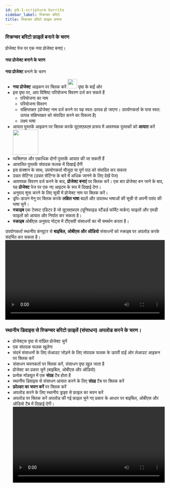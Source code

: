 ```yaml
---
id: p9-1-scripture burrito
sidebar_label: स्क्रिप्चर बरिटो
title: स्क्रिप्चर बरिटो फ़ाइल बनाना
---
```

### स्क्रिप्चर बरिटो फ़ाइलें बनाने के चरण
प्रोजेक्ट पेज पर एक नया प्रोजेक्ट बनाएं।
#### नया प्रोजेक्ट बनाने के चरण
**नया प्रोजेक्ट** बनाने के चरण
- **नया प्रोजेक्ट** आइकन पर क्लिक करें <img src="/autographaAssetsV2/how-to/new-project.png" width="30px" alt=""/>  पृष्ठ के बाईं ओर
- इस पृष्ठ पर, आप विशिष्ट परियोजना विवरण दर्ज कर सकते हैं
   - परियोजना का नाम
   - परियोजना विवरण
   - संक्षिप्ताक्षर (प्रोजेक्ट नाम दर्ज करने पर यह स्वतः उत्पन्न हो जाएगा। उपयोगकर्ता के पास स्वत: उत्पन्न संक्षिप्ताक्षर को संपादित करने का विकल्प है)
   - लक्ष्य भाषा
- आयात पुस्तकें आइकन पर क्लिक करके यूएसएफएम प्रारूप में आवश्यक पुस्तकों को **आयात** करें <img src="/assets/importicc.png" width="80px" alt=""/>
- व्यक्तिगत और एकाधिक दोनों पुस्तकें आयात की जा सकती हैं
- आयातित पुस्तकें संपादक फलक में दिखाई देंगी
- इस फ़ंक्शन के साथ, उपयोगकर्ता मौजूदा या पूर्ण पाठ को संपादित कर सकता
- उन्नत सेटिंग्स (उन्नत सेटिंग्स के बारे में अधिक जानने के लिए देखें पेज) 
- आवश्यक विवरण दर्ज करने के बाद, **प्रोजेक्ट बनाएं** पर क्लिक करें।
एक बार प्रोजेक्ट बन जाने के बाद, यह **प्रोजेक्ट** पेज पर एक नए आइटम के रूप में दिखाई देगा।
- अनुवाद शुरू करने के लिए सूची में प्रोजेक्ट नाम पर क्लिक करें।
- ड्रॉप-डाउन मेनू पर क्लिक करके **लक्षित भाषा** बदलें और उपलब्ध भाषाओं की सूची से अपनी पसंद की भाषा चुनें।
- **स्क्राइब** एक टेक्स्ट एडिटर है जो यूएसएफएम (यूनिफाइड स्टैंडर्ड फॉर्मेट मार्कर) फाइलों और एमडी फाइलों को आयात और निर्यात कर सकता है।
- **स्क्राइब** ओबीएस अनुवाद नोट्स में टीएसवी संसाधनों का भी समर्थन करता है।

उपयोगकर्ता स्थानीय कंप्यूटर से **बाइबिल, ओबीएस और ऑडियो** संसाधनों को स्क्राइब पर अपलोड करके संदर्भित कर सकता है। 
<video controls src="/0.5.6/en_burritofile_create.mov" width="100%" type="video/mp4"></video>

### स्थानीय डिवाइस से स्क्रिप्चर बरिटो फ़ाइलें (संसाधन) अपलोड करने के चरण।
- प्रोजेक्ट्स पृष्ठ से वांछित प्रोजेक्ट चुनें
- एक संपादक फलक खुलेगा 
- संदर्भ संसाधनों के लिए लेआउट जोड़ने के लिए संपादक फलक के ऊपरी दाईं ओर लेआउट आइकन पर क्लिक करें
- संसाधन चयनकर्ता पर क्लिक करें, संसाधन पृष्ठ खुल जाता है
- प्रोजेक्ट का प्रकार चुनें (बाइबिल, ओबीएस और ऑडियो)
- प्रत्येक मॉड्यूल में एक **संग्रह** टैब होता है
- स्थानीय डिवाइस से संसाधन आयात करने के लिए **संग्रह** टैब पर क्लिक करें
- **फ़ोल्डर का चयन करें** पर क्लिक करें
- अपलोड करने के लिए स्थानीय ड्राइव से फ़ाइल का चयन करें
- अपलोड पर क्लिक करें 
अपलोड की गई फ़ाइल चुने गए प्रकार के आधार पर बाइबिल, ओबीएस और ऑडियो टैब में दिखाई देगी।
<video controls src="/0.5.6/en_burritofile_import.mov" width="100%" type="video/mp4"></video>
 